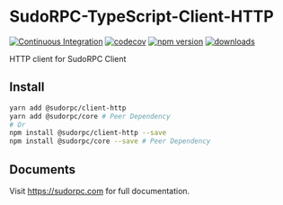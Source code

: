 # SudoRPC-TypeScript-Client-HTTP

[![Continuous Integration](https://github.com/SudoRPC/SudoRPC-TypeScript-Client-HTTP/actions/workflows/ci.yml/badge.svg)](https://github.com/SudoRPC/SudoRPC-TypeScript-Client-HTTP/actions/workflows/ci.yml)
[![codecov](https://codecov.io/gh/SudoRPC/SudoRPC-TypeScript-Client-HTTP/branch/main/graph/badge.svg)](https://codecov.io/gh/SudoRPC/SudoRPC-TypeScript-Client-HTTP)
[![npm version](https://badge.fury.io/js/%40sudorpc%2Fclient-http.svg)](https://badge.fury.io/js/%40sudorpc%2Fclient-http)
[![downloads](https://img.shields.io/npm/dm/@sudorpc/client-http.svg)](https://www.npmjs.com/package/@sudorpc/client-http)

HTTP client for SudoRPC Client

## Install

```sh
yarn add @sudorpc/client-http
yarn add @sudorpc/core # Peer Dependency
# Or
npm install @sudorpc/client-http --save
npm install @sudorpc/core --save # Peer Dependency
```

## Documents

Visit https://sudorpc.com for full documentation.
